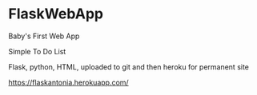 # FlaskWebApp
Baby's First Web App

Simple To Do List

Flask, python, HTML, uploaded to git and then heroku for permanent site

https://flaskantonia.herokuapp.com/
